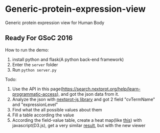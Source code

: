 # Generic-protein-expression-view
Generic protein expression view for Human Body

## Ready For GSoC 2016

How to run the demo:

1. install python and flask(A python back-end framework)
2. Enter the `server` folder
3. Run `python server.py`

Todo:

1. Use the API in this page(https://search.nextprot.org/help/learn-programmatic-access), and got the json data from it.
2. Analyze the json with [nextprot-js library](https://github.com/calipho-sib/nextprot-js) and got 2 field "cvTermName" and "expressionLevel"
3. Find what the all possible values about them
4. Fill a table according the value
5. According the field-value table, create a heat map(like [this](http://peppsy.genouest.org/bodymap?id=NX_P68133&nextprot_release=release_2015-10-07&hgnc=ACTA1&description=Actin%2C%20alpha%20skeletal%20muscle#)) with javascript(D3.js), get a very similar [result](http://www.nextprot.org/db/entry/NX_P01308/expression), but with the new viewer